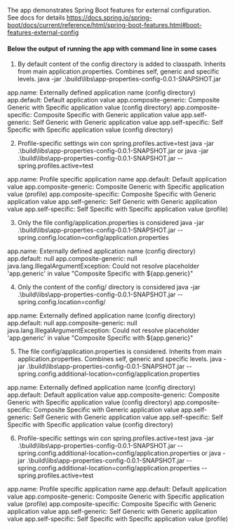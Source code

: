 The app demonstrates Spring Boot features for external configuration.  
See docs for details https://docs.spring.io/spring-boot/docs/current/reference/html/spring-boot-features.html#boot-features-external-config

#### Below the output of running the app with command line in some cases

1) By default content of the config directory is added to classpath. Inherits from main application.properties. Combines self, generic and specific levels.
java -jar .\build\libs\app-properties-config-0.0.1-SNAPSHOT.jar

app.name: Externally defined application name (config directory)
app.default: Default application value
app.composite-generic: Composite Generic with Specific application value (config directory)
app.composite-specific: Composite Specific with Generic application value
app.self-generic: Self Generic with Generic application value
app.self-specific: Self Specific with Specific application value (config directory)


2) Profile-specific settings win
con spring.profiles.active=test
java -jar .\build\libs\app-properties-config-0.0.1-SNAPSHOT.jar
or 
java -jar .\build\libs\app-properties-config-0.0.1-SNAPSHOT.jar --spring.profiles.active=test

app.name: Profile specific application name
app.default: Default application value
app.composite-generic: Composite Generic with Specific application value (profile)
app.composite-specific: Composite Specific with Generic application value
app.self-generic: Self Generic with Generic application value
app.self-specific: Self Specific with Specific application value (profile)


3) Only the file config/application.properties is considered
java -jar .\build\libs\app-properties-config-0.0.1-SNAPSHOT.jar --spring.config.location=config/application.properties

app.name: Externally defined application name (config directory)
app.default: null
app.composite-generic: null
java.lang.IllegalArgumentException: Could not resolve placeholder 'app.generic' in value "Composite Specific with ${app.generic}"


4) Only the content of the config/ directory is considered
java -jar .\build\libs\app-properties-config-0.0.1-SNAPSHOT.jar --spring.config.location=config/

app.name: Externally defined application name (config directory)
app.default: null
app.composite-generic: null
java.lang.IllegalArgumentException: Could not resolve placeholder 'app.generic' in value "Composite Specific with ${app.generic}"


5) The file config/application.properties is considered. Inherits from main application.properties. Combines self, generic and specific levels.
java -jar .\build\libs\app-properties-config-0.0.1-SNAPSHOT.jar --spring.config.additional-location=config/application.properties

app.name: Externally defined application name (config directory)
app.default: Default application value
app.composite-generic: Composite Generic with Specific application value (config directory)
app.composite-specific: Composite Specific with Generic application value
app.self-generic: Self Generic with Generic application value
app.self-specific: Self Specific with Specific application value (config directory)


6) Profile-specific settings win
con spring.profiles.active=test
java -jar .\build\libs\app-properties-config-0.0.1-SNAPSHOT.jar --spring.config.additional-location=config/application.properties 
or 
java -jar .\build\libs\app-properties-config-0.0.1-SNAPSHOT.jar --spring.config.additional-location=config/application.properties --spring.profiles.active=test

app.name: Profile specific application name
app.default: Default application value
app.composite-generic: Composite Generic with Specific application value (profile)
app.composite-specific: Composite Specific with Generic application value
app.self-generic: Self Generic with Generic application value
app.self-specific: Self Specific with Specific application value (profile)
